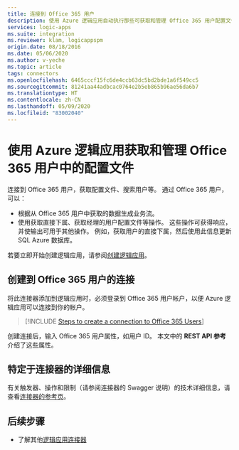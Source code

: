 ```yaml
---
title: 连接到 Office 365 用户
description: 使用 Azure 逻辑应用自动执行那些可获取和管理 Office 365 用户配置文件的任务和工作流
services: logic-apps
ms.suite: integration
ms.reviewer: klam, logicappspm
origin.date: 08/18/2016
ms.date: 05/06/2020
ms.author: v-yeche
ms.topic: article
tags: connectors
ms.openlocfilehash: 6465cccf15fc6de4ccb63dc5bd2bde1a6f549cc5
ms.sourcegitcommit: 81241aa44adbcac0764e2b5eb865b96ae56da6b7
ms.translationtype: HT
ms.contentlocale: zh-CN
ms.lasthandoff: 05/09/2020
ms.locfileid: "83002040"
---
```

# <a name="get-and-manage-profiles-in-office-365-users-by-using-azure-logic-apps"></a>使用 Azure 逻辑应用获取和管理 Office 365 用户中的配置文件

连接到 Office 365 用户，获取配置文件、搜索用户等。 通过 Office 365 用户，可以：

* 根据从 Office 365 用户中获取的数据生成业务流。 
* 使用获取直接下属、获取经理的用户配置文件等操作。 这些操作可获得响应，并使输出可用于其他操作。 例如，获取用户的直接下属，然后使用此信息更新 SQL Azure 数据库。 

若要立即开始创建逻辑应用，请参阅[创建逻辑应用](../logic-apps/quickstart-create-first-logic-app-workflow.md)。

## <a name="create-a-connection-to-office-365-users"></a>创建到 Office 365 用户的连接

将此连接器添加到逻辑应用时，必须登录到 Office 365 用户帐户，以便 Azure 逻辑应用可以连接到你的帐户。

> [!INCLUDE [Steps to create a connection to Office 365 Users](../../includes/connectors-create-api-office365users.md)]
> 
> 

创建连接后，输入 Office 365 用户属性，如用户 ID。 本文中的 **REST API 参考**介绍了这些属性。

## <a name="connector-specific-details"></a>特定于连接器的详细信息

有关触发器、操作和限制（请参阅连接器的 Swagger 说明）的技术详细信息，请查看[连接器的参考页](https://docs.microsoft.com/connectors/officeusers/)。

## <a name="next-steps"></a>后续步骤

* 了解其他[逻辑应用连接器](apis-list.md)

<!-- Update_Description: update meta properties, wording update, update link -->